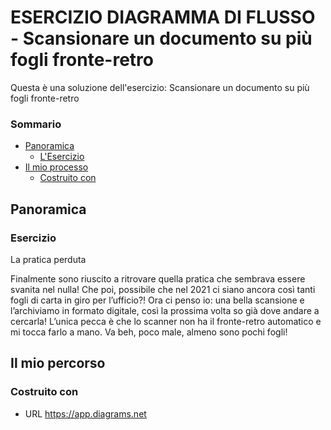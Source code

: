 # ESERCIZIO DIAGRAMMA DI FLUSSO - Scansionare un documento su più fogli fronte-retro

Questa è una soluzione dell'esercizio: Scansionare un documento su più fogli fronte-retro

### Sommario

- [Panoramica](#panoramica)
    - [L'Esercizio](#esercizio)
- [Il mio processo](#il-mio-percorso)
    - [Costruito con](#costruito-con)

## Panoramica
### Esercizio

La pratica perduta

Finalmente sono riuscito a ritrovare quella pratica che sembrava essere svanita nel nulla! Che poi, possibile che nel 2021 ci siano ancora così tanti fogli di carta in giro per l’ufficio?! Ora ci penso io: una bella scansione e l’archiviamo in formato digitale, così la prossima volta so già dove andare a cercarla! L’unica pecca è che lo scanner non ha il fronte-retro automatico e mi tocca farlo a mano. Va beh, poco male, almeno sono pochi fogli!

## Il mio percorso
### Costruito con 
- URL https://app.diagrams.net
